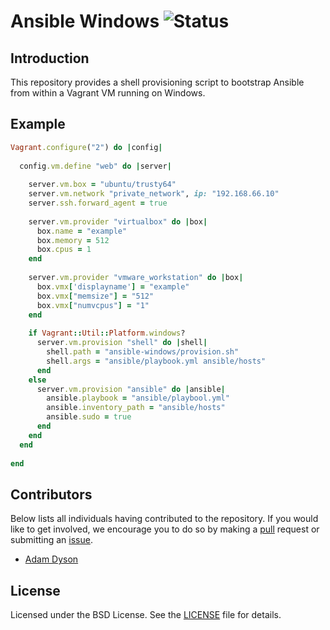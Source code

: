 # Ansible Windows ![Status](https://img.shields.io/badge/project-maintained-brightgreen.svg)

## Introduction

This repository provides a shell provisioning script to bootstrap Ansible from within a Vagrant VM running on Windows.

## Example

```ruby
Vagrant.configure("2") do |config|
  
  config.vm.define "web" do |server|
    
    server.vm.box = "ubuntu/trusty64"
    server.vm.network "private_network", ip: "192.168.66.10"
    server.ssh.forward_agent = true
    
    server.vm.provider "virtualbox" do |box|
      box.name = "example"
      box.memory = 512
      box.cpus = 1
    end
    
    server.vm.provider "vmware_workstation" do |box|
      box.vmx['displayname'] = "example"
      box.vmx["memsize"] = "512"
      box.vmx["numvcpus"] = "1"
    end
    
    if Vagrant::Util::Platform.windows?
      server.vm.provision "shell" do |shell|
        shell.path = "ansible-windows/provision.sh"
        shell.args = "ansible/playbook.yml ansible/hosts"
      end
    else
      server.vm.provision "ansible" do |ansible|
        ansible.playbook = "ansible/playbool.yml"
        ansible.inventory_path = "ansible/hosts"
        ansible.sudo = true
      end
    end
  end
  
end
```

## Contributors

Below lists all individuals having contributed to the repository. If you would like to get involved, we encourage
you to do so by making a [pull](../../pulls) request or submitting an [issue](../../issues).

* [Adam Dyson](https://github.com/adamdyson)

## License

Licensed under the BSD License. See the [LICENSE](/LICENSE) file for details.